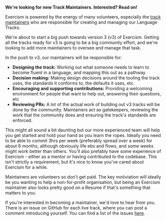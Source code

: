 **We're looking for new Track Maintainers. Interested? Read on!**

Exercism is powered by the energy of many volunteers, especially the [track maintainers](https://exercism.io/team/maintainers) who are responsible for creating and managing our Language Tracks.

We're about to start a big push towards version 3 (v3) of Exercism. Getting all the tracks ready for v3 is going to be a big community effort, and we're looking to add more maintainers to oversee and manage that task.

In the push to v3, our maintainers will be responsible for:
- **Designing the track:** Working out what someone needs to learn to become fluent in a language, and mapping this out as a pathway.
- **Decision making:** Making design decisions around the tooling the track uses, the standards it conforms to, the defaults it uses, etc.
- **Encouraging and supporting contributions:** Providing a welcoming environment for people that want to help out, answering their questions, etc
- **Reviewing PRs:** A lot of the actual work of building out v3 tracks will be done by the community. Maintainers act as gatekeepers, reviewing the work that the community does and ensuring the track's standards are enforced.

This might all sound a bit daunting but our more experienced team will help you get started and hold your hand as you learn the ropes. Ideally you need to be able to commit 3hrs per week (preferably spread over a week) for about 6 months, although obviously life ebs and flows, and some weeks might work better than others. You'll also prefably have some experience of Exercism - either as a mentor or having contributed to the codebase. This isn't strictly a requirement, but it's nice to know you've cared about Exercism for a while.

Maintainers are volunteers so don't get paid. The key motiviation will ideally be you wanting to help a non-for-profit organisation, but being an Exercism maintainer also looks pretty good on a Resume if that's something that matters to you.

If you're interested in becoming a maintainer, we'd love to hear from you. There is an issue on GitHub for each live track, where you can post a comment introducing yourself. You can find a list of the issues [here](....).

